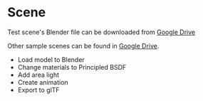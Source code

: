 # Scene
Test scene's Blender file can be downloaded from [Google Drive](https://drive.google.com/file/d/1v7qpELm9-3oi6Iw3G5zKMc1Vel6gMoEw/view?usp=drive_link)

Other sample scenes can be found in [Google Drive](https://drive.google.com/drive/folders/1uGSYw2tzQ6esItkB-MoEyVNPbfyCXXQw?usp=sharing).


- Load model to Blender
- Change materials to Principled BSDF
- Add area light
- Create animation
- Export to glTF